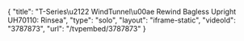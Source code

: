 {
    "title": "T-Series\u2122 WindTunnel\u00ae Rewind Bagless Upright UH70110: Rinsea",
    "type": "solo",
    "layout": "iframe-static",
    "videoId": "3787873",
    "url": "\/tvpembed\/3787873"
}